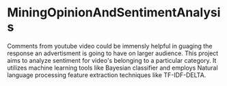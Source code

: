 MiningOpinionAndSentimentAnalysis
=================================
Comments from youtube video could be immensly helpful in guaging the response an advertisment is going to have on larger audience.
This project aims to analyze sentiment for video's belonging to a particular category. It utilizes machine learning tools 
like Bayesian classifier and employs Natural language processing feature extraction techniques like TF-IDF-DELTA. 
